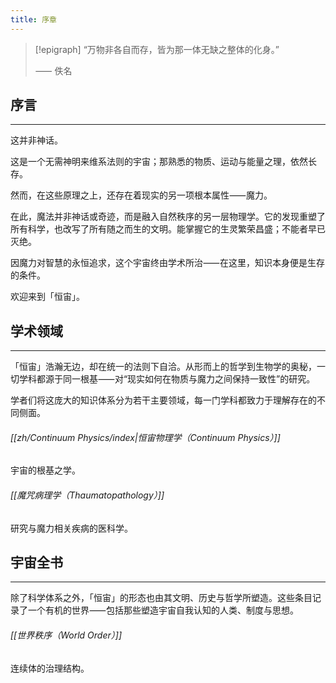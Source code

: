 ```yaml
---
title: 序章
---
```

> [!epigraph]
> “万物非各自而存，皆为那一体无缺之整体的化身。”
> 
> ⸺ 佚名
## 序言
---
这并非神话。

这是一个无需神明来维系法则的宇宙；那熟悉的物质、运动与能量之理，依然长存。

然而，在这些原理之上，还存在着现实的另一项根本属性⸺魔力。

在此，魔法并非神话或奇迹，而是融入自然秩序的另一层物理学。它的发现重塑了所有科学，也改写了所有随之而生的文明。能掌握它的生灵繁荣昌盛；不能者早已灭绝。

因魔力对智慧的永恒追求，这个宇宙终由学术所治⸺在这里，知识本身便是生存的条件。

欢迎来到「恒宙」。
## 学术领域
---
「恒宙」浩瀚无边，却在统一的法则下自洽。从形而上的哲学到生物学的奥秘，一切学科都源于同一根基⸺对“现实如何在物质与魔力之间保持一致性”的研究。

学者们将这庞大的知识体系分为若干主要领域，每一门学科都致力于理解存在的不同侧面。

###### [[zh/Continuum Physics/index|恒宙物理学（Continuum Physics）]]
宇宙的根基之学。
###### [[魔咒病理学（Thaumatopathology）]]
研究与魔力相关疾病的医科学。
## 宇宙全书
---
除了科学体系之外，「恒宙」的形态也由其文明、历史与哲学所塑造。这些条目记录了一个有机的世界⸺包括那些塑造宇宙自我认知的人类、制度与思想。
###### [[世界秩序（World Order）]]
连续体的治理结构。